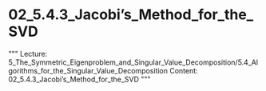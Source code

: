 # 02_5.4.3_Jacobi’s_Method_for_the_SVD

"""
Lecture: 5_The_Symmetric_Eigenproblem_and_Singular_Value_Decomposition/5.4_Algorithms_for_the_Singular_Value_Decomposition
Content: 02_5.4.3_Jacobi’s_Method_for_the_SVD
"""

